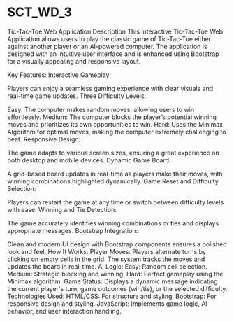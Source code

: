 # SCT_WD_3
Tic-Tac-Toe Web Application Description
This interactive Tic-Tac-Toe Web Application allows users to play the classic game of Tic-Tac-Toe either against another player or an AI-powered computer. The application is designed with an intuitive user interface and is enhanced using Bootstrap for a visually appealing and responsive layout.

Key Features:
Interactive Gameplay:

Players can enjoy a seamless gaming experience with clear visuals and real-time game updates.
Three Difficulty Levels:

Easy: The computer makes random moves, allowing users to win effortlessly.
Medium: The computer blocks the player’s potential winning moves and prioritizes its own opportunities to win.
Hard: Uses the Minimax Algorithm for optimal moves, making the computer extremely challenging to beat.
Responsive Design:

The game adapts to various screen sizes, ensuring a great experience on both desktop and mobile devices.
Dynamic Game Board:

A grid-based board updates in real-time as players make their moves, with winning combinations highlighted dynamically.
Game Reset and Difficulty Selection:

Players can restart the game at any time or switch between difficulty levels with ease.
Winning and Tie Detection:

The game accurately identifies winning combinations or ties and displays appropriate messages.
Bootstrap Integration:

Clean and modern UI design with Bootstrap components ensures a polished look and feel.
How It Works:
Player Moves: Players alternate turns by clicking on empty cells in the grid. The system tracks the moves and updates the board in real-time.
AI Logic:
Easy: Random cell selection.
Medium: Strategic blocking and winning.
Hard: Perfect gameplay using the Minimax algorithm.
Game Status: Displays a dynamic message indicating the current player's turn, game outcomes (win/tie), or the selected difficulty.
Technologies Used:
HTML/CSS: For structure and styling.
Bootstrap: For responsive design and styling.
JavaScript: Implements game logic, AI behavior, and user interaction handling.
